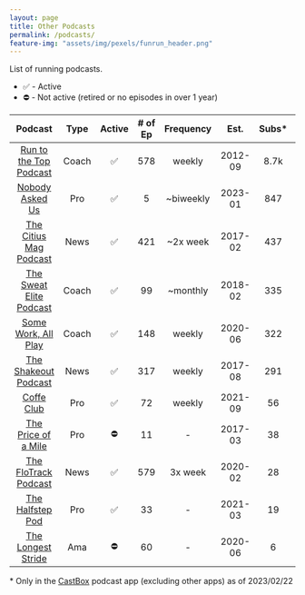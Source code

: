 ```yaml
---
layout: page
title: Other Podcasts
permalink: /podcasts/
feature-img: "assets/img/pexels/funrun_header.png"
---
```


List of running podcasts.

* ✅ - Active
* ⛔ - Not active (retired or no episodes in over 1 year)

|                                          Podcast                                          | Type  | Active | # of Ep | Frequency |  Est.   | Subs* | Views* |
| :---------------------------------------------------------------------------------------: | :---: | :----: | :-----: | :-------: | :-----: | :---: | :----: |
|           [Run to the Top Podcast](https://runnersconnect.net/running-podcast/)           | Coach |   ✅    |   578   |  weekly   | 2012-09 | 8.7k  | 274.2k |
|          [Nobody Asked Us](https://open.spotify.com/show/68gjR5AX6S81rZCqCgYhCc)          |  Pro  |   ✅    |    5    | ~biweekly | 2023-01 |  847  |  2.4k  |
|        [The Citius Mag Podcast](https://citiusmag.com/series/citius-mag-podcast/)         | News  |   ✅    |   421   | ~2x week  | 2017-02 |  437  | 25.9k  |
|      [The Sweat Elite Podcast](https://open.spotify.com/show/3Tm74baRP1IXwmPuk0TTxg)      | Coach |   ✅    |   99    | ~monthly  | 2018-02 |  335  | 11.3k  |
|                  [Some Work, All Play](https://swaprunning.com/podcast)                   | Coach |   ✅    |   148   |  weekly   | 2020-06 |  322  | 23.4k  |
|       [The Shakeout Podcast](https://runningmagazine.ca/category/shakeout-podcast/)       | News  |   ✅    |   317   |  weekly   | 2017-08 |  291  |  9.3k  |
|                              [Coffe Club](https://cpp.chat/)                              |  Pro  |   ✅    |   72    |  weekly   | 2021-09 |  56   |  3.2k  |
| [The Price of a Mile](http://citiusmag.com/podcast/price-mile-podcast-andrew-bumbalough/) |  Pro  |   ⛔    |   11    |     -     | 2017-03 |  38   |  192   |
| [The FloTrack Podcast](https://www.flotrack.org/collections/6751451-the-flotrack-podcast) | News  |   ✅    |   579   |  3x week  | 2020-02 |  28   |  3.3k  |
|         [The Halfstep Pod](https://open.spotify.com/show/2IMjzQbg4BLuKDM9YqWmOo)          |  Pro  |   ✅    |   33    |     -     | 2021-03 |  19   |  622   |
|                    [The Longest Stride](https://thelongeststride.com/)                    |  Ama  |   ⛔    |   60    |     -     | 2020-06 |   6   |   60   |

\* Only in the [CastBox](https://castbox.fm/) podcast app (excluding other apps) as of 2023/02/22
